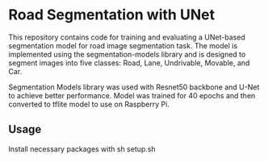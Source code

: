 # Road Segmentation with UNet

This repository contains code for training and evaluating a UNet-based segmentation model for road image segmentation task. The model is implemented using the segmentation-models library and is designed to segment images into five classes: Road, Lane, Undrivable, Movable, and Car.

Segmentation Models library was used with Resnet50 backbone and U-Net to achieve better performance. Model was trained for 40 epochs and then converted to tflite model to use on Raspberry Pi.

## Usage

Install necessary packages with sh setup.sh
